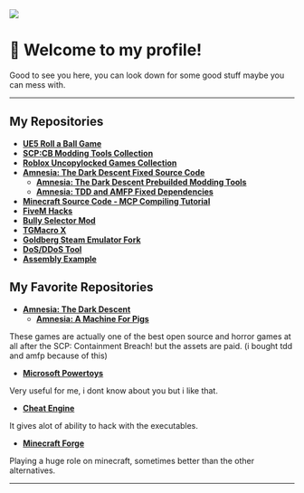 <img src="https://raw.githubusercontent.com/MergeCommits/MergeCommits/output/snake.svg">

# 👋 Welcome to my profile!
Good to see you here, you can look down for some good stuff maybe you can mess with. 

---


## My Repositories
  +  **[UE5 Roll a Ball Game](https://github.com/Stathor/ue5-roll-a-ball-game)**
  + **[SCP:CB Modding Tools Collection](https://github.com/WH0LEWHALE/scp-mt-collection)**
  + **[Roblox Uncopylocked Games Collection](https://github.com/WH0LEWHALE/roblox-uncopylocked-games)**
  + **[Amnesia: The Dark Descent Fixed Source Code](https://github.com/WH0LEWHALE/AmnesiaTheDarkDescentFixed)**
     + **[Amnesia: The Dark Descent Prebuilded Modding Tools](https://github.com/WH0LEWHALE/amnesia-tdd-modding-tools)**
     + **[Amnesia: TDD and AMFP Fixed Dependencies](https://github.com/WH0LEWHALE/amnesia-tdd-amfp-dependencies)**
  + **[Minecraft Source Code - MCP Compiling Tutorial](https://github.com/WH0LEWHALE/minecraft-sc-compiling-tutorial)**
  + **[FiveM Hacks](https://github.com/WH0LEWHALE/fivem-hacks)**
  + **[Bully Selector Mod](https://github.com/Stathor/bully-selector-mod)**
  + **[TGMacro X](https://github.com/WH0LEWHALE/TGMacro-X/)**
  + **[Goldberg Steam Emulator Fork](https://github.com/WH0LEWHALE/goldberg-emu)**
  + **[DoS/DDoS Tool](https://github.com/Stathor/ddos-tool)**
  + **[Assembly Example](https://github.com/WH0LEWHALE/assembly-example)**

## My Favorite Repositories
+  **[Amnesia: The Dark Descent](https://github.com/TiManGames/AmnesiaTheDarkDescent)**
    +  **[Amnesia: A Machine For Pigs](https://github.com/FrictionalGames/AmnesiaAMachineForPigs)**
    
These games are actually one of the best open source and horror games at all after the SCP: Containment Breach! but the assets are paid. (i bought tdd and amfp because of this)

+  **[Microsoft Powertoys](https://github.com/microsoft/PowerToys)**

Very useful for me, i dont know about you but i like that.

+  **[Cheat Engine](https://github.com/cheat-engine/cheat-engine)**

It gives alot of ability to hack with the executables.

+  **[Minecraft Forge](https://github.com/MinecraftForge/MinecraftForge)**

Playing a huge role on minecraft, sometimes better than the other alternatives.

---

